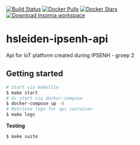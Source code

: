 [![Build Status](https://travis-ci.com/Badmuts/hsleiden-ipsenh-api.svg?token=F8VcDxDboKvhDwqC3zq8&branch=master)](https://travis-ci.com/Badmuts/hsleiden-ipsenh-api)
[![Docker Pulls](https://img.shields.io/docker/pulls/badmuts/hsleiden-ipsenh-api.svg?maxAge=3600)](https://hub.docker.com/r/badmuts/hsleiden-ipsenh-api/)
[![Docker Stars](https://img.shields.io/docker/stars/badmuts/hsleiden-ipsenh-api.svg?maxAge=3600)](https://hub.docker.com/r/badmuts/hsleiden-ipsenh-api/)
[![Download Insomia workspace](https://img.shields.io/badge/Download%20REST%20workspace-latest-6e60cc.svg)](https://drive.google.com/open?id=0B9S6iWoU5nj4cU11eW1CbklRLVk)

# hsleiden-ipsenh-api
Api for IoT platform created during IPSENH - groep 2

## Getting started
```sh
# Start via makefile
$ make start 
# Or start via docker-compose
$ docker-compose up -d
# Retrieve logs for api container
$ make logs
```

**Testing**
```sh
$ make suite
```
